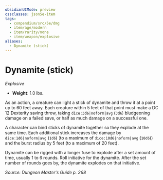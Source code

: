 ```yaml
---
obsidianUIMode: preview
cssclasses: json5e-item
tags:
  - compendium/src/5e/dmg
  - item/age/modern
  - item/rarity/none
  - item/weapon/explosive
aliases:
  - Dynamite (stick)
---
```

# Dynamite (stick)
*Explosive*  

- **Weight**: 1.0 lbs.

As an action, a creature can light a stick of dynamite and throw it at a point up to 60 feet away. Each creature within 5 feet of that point must make a DC 12 Dexterity saving throw, taking `dice:3d6|noform|avg` (`3d6`) bludgeoning damage on a failed save, or half as much damage on a successful one.

A character can bind sticks of dynamite together so they explode at the same time. Each additional stick increases the damage by `dice:1d6|noform|avg` (`1d6`) (to a maximum of `dice:10d6|noform|avg` (`10d6`)) and the burst radius by 5 feet (to a maximum of 20 feet).

Dynamite can be rigged with a longer fuse to explode after a set amount of time, usually 1 to 6 rounds. Roll initiative for the dynamite. After the set number of rounds goes by, the dynamite explodes on that initiative.

*Source: Dungeon Master's Guide p. 268*
